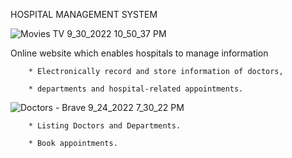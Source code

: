 
HOSPITAL MANAGEMENT SYSTEM


![Movies   TV 9_30_2022 10_50_37 PM](https://user-images.githubusercontent.com/110662585/193324221-238f0213-0464-4992-a457-7a1660f30d4e.png)


Online website which enables hospitals to manage information

        * Electronically record and store information of doctors,

        * departments and hospital-related appointments.
        
![Doctors - Brave 9_24_2022 7_30_22 PM](https://user-images.githubusercontent.com/110662585/193324605-7ff02f46-2e86-4a98-894d-1bbab9caddaf.png)


        * Listing Doctors and Departments.

        * Book appointments.
